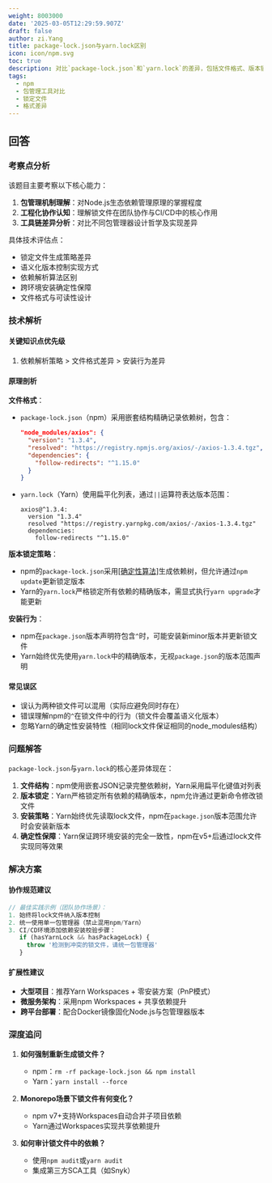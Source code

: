 ```yaml
---
weight: 8003000
date: '2025-03-05T12:29:59.907Z'
draft: false
author: zi.Yang
title: package-lock.json与yarn.lock区别
icon: icon/npm.svg
toc: true
description: 对比`package-lock.json`和`yarn.lock`的差异，包括文件格式、版本锁定策略以及安装行为的不同（如确定性依赖解析）。
tags:
  - npm
  - 包管理工具对比
  - 锁定文件
  - 格式差异
---
```


## 回答

### 考察点分析

该题目主要考察以下核心能力：

1. **包管理机制理解**：对Node.js生态依赖管理原理的掌握程度
2. **工程化协作认知**：理解锁文件在团队协作与CI/CD中的核心作用
3. **工具链差异分析**：对比不同包管理器设计哲学及实现差异

具体技术评估点：

- 锁定文件生成策略差异
- 语义化版本控制实现方式
- 依赖解析算法区别
- 跨环境安装确定性保障
- 文件格式与可读性设计

### 技术解析

#### 关键知识点优先级

1. 依赖解析策略 > 文件格式差异 > 安装行为差异

#### 原理剖析

**文件格式**：

- `package-lock.json`（npm）采用嵌套结构精确记录依赖树，包含：

  ```json
  "node_modules/axios": {
    "version": "1.3.4",
    "resolved": "https://registry.npmjs.org/axios/-/axios-1.3.4.tgz",
    "dependencies": {
      "follow-redirects": "^1.15.0"
    }
  }
  ```

- `yarn.lock`（Yarn）使用扁平化列表，通过`||`运算符表达版本范围：

  ```
  axios@^1.3.4:
    version "1.3.4"
    resolved "https://registry.yarnpkg.com/axios/-/axios-1.3.4.tgz"
    dependencies:
      follow-redirects "^1.15.0"
  ```

**版本锁定策略**：

- npm的`package-lock.json`采用[[确定性算法]](https://docs.npmjs.com/cli/v10/configuring-npm/package-lock-json)生成依赖树，但允许通过`npm update`更新锁定版本
- Yarn的`yarn.lock`严格锁定所有依赖的精确版本，需显式执行`yarn upgrade`才能更新

**安装行为**：

- npm在`package.json`版本声明符包含`^`时，可能安装新minor版本并更新锁文件
- Yarn始终优先使用`yarn.lock`中的精确版本，无视`package.json`的版本范围声明

#### 常见误区

- 误认为两种锁文件可以混用（实际应避免同时存在）
- 错误理解npm的`^`在锁文件中的行为（锁文件会覆盖语义化版本）
- 忽略Yarn的确定性安装特性（相同lock文件保证相同的node_modules结构）

### 问题解答

`package-lock.json`与`yarn.lock`的核心差异体现在：

1. **文件结构**：npm使用嵌套JSON记录完整依赖树，Yarn采用扁平化键值对列表
2. **版本锁定**：Yarn严格锁定所有依赖的精确版本，npm允许通过更新命令修改锁文件
3. **安装策略**：Yarn始终优先读取lock文件，npm在`package.json`版本范围允许时会安装新版本
4. **确定性保障**：Yarn保证跨环境安装的完全一致性，npm在v5+后通过lock文件实现同等效果

### 解决方案

#### 协作规范建议

```javascript
// 最佳实践示例（团队协作场景）：
1. 始终将lock文件纳入版本控制
2. 统一使用单一包管理器（禁止混用npm/Yarn）
3. CI/CD环境添加依赖安装校验步骤：
   if (hasYarnLock && hasPackageLock) {
     throw '检测到冲突的锁文件，请统一包管理器'
   }
```

#### 扩展性建议

- **大型项目**：推荐Yarn Workspaces + 零安装方案（PnP模式）
- **微服务架构**：采用npm Workspaces + 共享依赖提升
- **跨平台部署**：配合Docker镜像固化Node.js与包管理器版本

### 深度追问

1. **如何强制重新生成锁文件？**
   - npm：`rm -rf package-lock.json && npm install`
   - Yarn：`yarn install --force`

2. **Monorepo场景下锁文件有何变化？**
   - npm v7+支持Workspaces自动合并子项目依赖
   - Yarn通过Workspaces实现共享依赖提升

3. **如何审计锁文件中的依赖？**
   - 使用`npm audit`或`yarn audit`
   - 集成第三方SCA工具（如Snyk）
